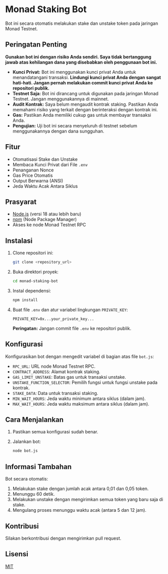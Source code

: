 # Monad Staking Bot

Bot ini secara otomatis melakukan stake dan unstake token pada jaringan Monad Testnet.

## Peringatan Penting

**Gunakan bot ini dengan risiko Anda sendiri. Saya tidak bertanggung jawab atas kehilangan dana yang disebabkan oleh penggunaan bot ini.**

*   **Kunci Privat:** Bot ini menggunakan kunci privat Anda untuk menandatangani transaksi.  **Lindungi kunci privat Anda dengan sangat hati-hati. Jangan pernah melakukan commit kunci privat Anda ke repositori publik.**
*   **Testnet Saja:** Bot ini dirancang untuk digunakan pada jaringan Monad Testnet. Jangan menggunakannya di mainnet.
*   **Audit Kontrak:** Saya belum mengaudit kontrak staking. Pastikan Anda memahami risiko yang terkait dengan berinteraksi dengan kontrak ini.
*   **Gas:** Pastikan Anda memiliki cukup gas untuk membayar transaksi Anda.
*   **Pengujian:** Uji bot ini secara menyeluruh di testnet sebelum menggunakannya dengan dana sungguhan.

## Fitur

*   Otomatisasi Stake dan Unstake
*   Membaca Kunci Privat dari File `.env`
*   Penanganan Nonce
*   Gas Price Otomatis
*   Output Berwarna (ANSI)
*   Jeda Waktu Acak Antara Siklus

## Prasyarat

*   [Node.js](https://nodejs.org/) (versi 18 atau lebih baru)
*   [npm](https://www.npmjs.com/) (Node Package Manager)
*   Akses ke node Monad Testnet RPC

## Instalasi

1.  Clone repositori ini:

    ```bash
    git clone <repository_url>
    ```

2.  Buka direktori proyek:

    ```bash
    cd monad-staking-bot
    ```

3.  Instal dependensi:

    ```bash
    npm install
    ```

4.  Buat file `.env` dan atur variabel lingkungan `PRIVATE_KEY`:

    ```
    PRIVATE_KEY=0x...your_private_key...
    ```

    **Peringatan:** Jangan commit file `.env` ke repositori publik.

## Konfigurasi

Konfigurasikan bot dengan mengedit variabel di bagian atas file `bot.js`:

*   `RPC_URL`: URL node Monad Testnet RPC.
*   `CONTRACT_ADDRESS`: Alamat kontrak staking.
*   `GAS_LIMIT_UNSTAKE`: Batas gas untuk transaksi unstake.
*   `UNSTAKE_FUNCTION_SELECTOR`: Pemilih fungsi untuk fungsi unstake pada kontrak.
*   `STAKE_DATA`: Data untuk transaksi staking.
*   `MIN_WAIT_HOURS`: Jeda waktu minimum antara siklus (dalam jam).
*   `MAX_WAIT_HOURS`: Jeda waktu maksimum antara siklus (dalam jam).

## Cara Menjalankan

1.  Pastikan semua konfigurasi sudah benar.
2.  Jalankan bot:

    ```bash
    node bot.js
    ```

## Informasi Tambahan

Bot secara otomatis:

1.  Melakukan stake dengan jumlah acak antara 0,01 dan 0,05 token.
2.  Menunggu 60 detik.
3.  Melakukan unstake dengan mengirimkan semua token yang baru saja di stake.
4.  Mengulang proses menunggu waktu acak (antara 5 dan 12 jam).

## Kontribusi

Silakan berkontribusi dengan mengirimkan pull request.

## Lisensi

[MIT](LICENSE)
